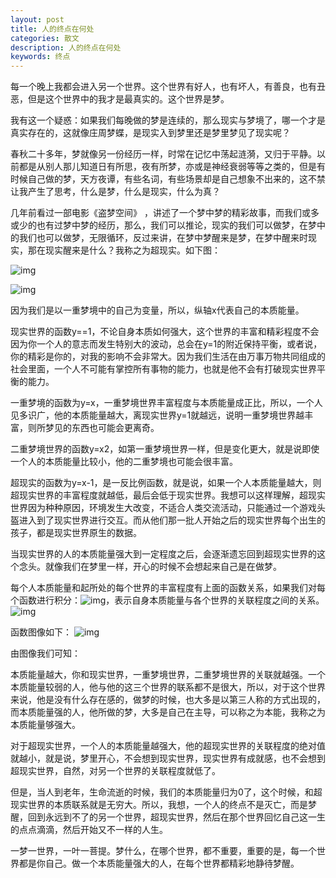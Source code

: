 ```yaml
---
layout: post
title: 人的终点在何处
categories: 散文
description: 人的终点在何处
keywords: 终点
---
```



每一个晚上我都会进入另一个世界。这个世界有好人，也有坏人，有善良，也有丑恶，但是这个世界中的我才是最真实的。这个世界是梦。

我有这一个疑惑：如果我们每晚做的梦是连续的，那么现实与梦境了，哪一个才是真实存在的，这就像庄周梦蝶，是现实入到梦里还是梦里梦见了现实呢？

春秋二十多年，梦就像另一份经历一样，时常在记忆中荡起涟漪，又归于平静。以前都是从别人那儿知道日有所思，夜有所梦，亦或是神经衰弱等等之类的，但是有时候自己做的梦，天方夜谭，有些名词，有些场景却是自己想象不出来的，这不禁让我产生了思考，什么是梦，什么是现实，什么为真？

几年前看过一部电影《盗梦空间》 ，讲述了一个梦中梦的精彩故事，而我们或多或少的也有过梦中梦的经历，那么，我们可以推论，现实的我们可以做梦，在梦中的我们也可以做梦，无限循环，反过来讲，在梦中梦醒来是梦，在梦中醒来时现实，那在现实醒来是什么？我称之为超现实。如下图：

![img](http://a1.qpic.cn/psb?/fcf16dbb-54fe-4313-b291-ea062676f62f/IpNu32c4rlVsFnkuvpSFBs5tyNy1Dxb7ULk7pAafqNI!/b/dKgAAAAAAAAA&ek=1&kp=1&pt=0&bo=UgRNAAAAAAAFADg!&t=5&tl=3&su=04711249&tm=1566100800&sce=0-12-12&rf=2-9)



![img](http://a4.qpic.cn/psb?/fcf16dbb-54fe-4313-b291-ea062676f62f/zRF4QXv7TfEToKjPWH8uCSPJXKFqCyJUEORe5p.prLc!/b/dKsAAAAAAAAA&ek=1&kp=1&pt=0&bo=JgPhAQAAAAAFAOY!&t=5&tl=3&su=054936609&tm=1566100800&sce=0-12-12&rf=2-9)

因为我们是以一重梦境中的自己为变量，所以，纵轴x代表自己的本质能量。

现实世界的函数y==1，不论自身本质如何强大，这个世界的丰富和精彩程度不会因为你一个人的意志而发生特别大的波动，总会在y=1的附近保持平衡，或者说，你的精彩是你的，对我的影响不会非常大。因为我们生活在由万事万物共同组成的社会里面，一个人不可能有掌控所有事物的能力，也就是他不会有打破现实世界平衡的能力。

一重梦境的函数为y=x，一重梦境世界丰富程度与本质能量成正比，所以，一个人见多识广，他的本质能量越大，离现实世界y=1就越远，说明一重梦境世界越丰富，则所梦见的东西也可能会更离奇。

二重梦境世界的函数y=x2，如第一重梦境世界一样，但是变化更大，就是说即使一个人的本质能量比较小，他的二重梦境也可能会很丰富。

超现实的函数为y=x-1，是一反比例函数，就是说，如果一个人本质能量越大，则超现实世界的丰富程度就越低，最后会低于现实世界。我想可以这样理解，超现实世界因为种种原因，环境发生大改变，不适合人类交流活动，只能通过一个游戏头盔进入到了现实世界进行交互。而从他们那一批人开始之后的现实世界每个出生的孩子，都是现实世界原生的数据。

当现实世界的人的本质能量强大到一定程度之后，会逐渐遗忘回到超现实世界的这个念头。就像我们在梦里一样，开心的时候不会想起来自己是在做梦。




每个人本质能量和起所处的每个世界的丰富程度有上面的函数关系，如果我们对每个函数进行积分：![img](http://a3.qpic.cn/psb?/fcf16dbb-54fe-4313-b291-ea062676f62f/77DY8JsJRIxMMSC.xQLYQ7O*yiR4t6Qwt3mVgj2m2us!/b/dPoAAAAAAAAA&ek=1&kp=1&pt=0&bo=agAgAAAAAAAFAGk!&t=5&tl=3&su=013059665&tm=1566100800&sce=0-12-12&rf=2-9)，表示自身本质能量与各个世界的关联程度之间的关系。
 ![img](http://a2.qpic.cn/psb?/fcf16dbb-54fe-4313-b291-ea062676f62f/VjtRqGNxz5Vj0ymaIgmTDsg683Ht9ui6m99mVfyYLwQ!/b/dKUAAAAAAAAA&ek=1&kp=1&pt=0&bo=6AOxAAAAAAAFAHk!&t=5&tl=3&su=075615121&tm=1566100800&sce=0-12-12&rf=2-9)

 函数图像如下：
![img](http://a4.qpic.cn/psb?/fcf16dbb-54fe-4313-b291-ea062676f62f/kcfCnz360rcQLSGsSln1cCdE3Tf0KF5nFa4BS.LgSDY!/b/dKsAAAAAAAAA&ek=1&kp=1&pt=0&bo=ggLvAQAAAAAFAE0!&t=5&tl=3&su=0174818641&tm=1566100800&sce=0-12-12&rf=2-9) 

由图像我们可知：

本质能量越大，你和现实世界，一重梦境世界，二重梦境世界的关联就越强。一个本质能量较弱的人，他与他的这三个世界的联系都不是很大，所以，对于这个世界来说，他是没有什么存在感的，做梦的时候，也大多是以第三人称的方式出现的，而本质能量强的人，他所做的梦，大多是自己在主导，可以称之为本能，我称之为本质能量够强大。

对于超现实世界，一个人的本质能量越强大，他的超现实世界的关联程度的绝对值就越小，就是说，梦里开心，不会想到现实世界，现实世界有成就感，也不会想到超现实世界，自然，对另一个世界的关联程度就低了。

但是，当人到老年，生命流逝的时候，我们的本质能量归为0了，这个时候，和超现实世界的本质联系就是无穷大。所以，我想，一个人的终点不是灭亡，而是梦醒，回到永远到不了的另一个世界，超现实世界，然后在那个世界回忆自己这一生的点点滴滴，然后开始又不一样的人生。

一梦一世界，一叶一菩提。梦什么，在哪个世界，都不重要，重要的是，每一个世界都是你自己。做一个本质能量强大的人，在每个世界都精彩地静待梦醒。
